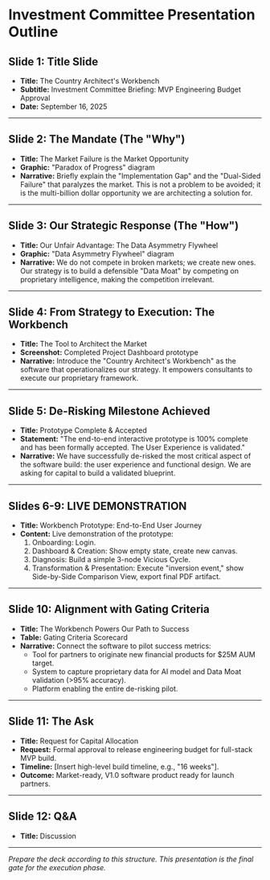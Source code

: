 # Investment Committee Presentation Outline

## Slide 1: Title Slide
- **Title:** The Country Architect's Workbench
- **Subtitle:** Investment Committee Briefing: MVP Engineering Budget Approval
- **Date:** September 16, 2025

---

## Slide 2: The Mandate (The "Why")
- **Title:** The Market Failure is the Market Opportunity
- **Graphic:** "Paradox of Progress" diagram
- **Narrative:** Briefly explain the "Implementation Gap" and the "Dual-Sided Failure" that paralyzes the market. This is not a problem to be avoided; it is the multi-billion dollar opportunity we are architecting a solution for.

---

## Slide 3: Our Strategic Response (The "How")
- **Title:** Our Unfair Advantage: The Data Asymmetry Flywheel
- **Graphic:** "Data Asymmetry Flywheel" diagram
- **Narrative:** We do not compete in broken markets; we create new ones. Our strategy is to build a defensible "Data Moat" by competing on proprietary intelligence, making the competition irrelevant.

---

## Slide 4: From Strategy to Execution: The Workbench
- **Title:** The Tool to Architect the Market
- **Screenshot:** Completed Project Dashboard prototype
- **Narrative:** Introduce the "Country Architect's Workbench" as the software that operationalizes our strategy. It empowers consultants to execute our proprietary framework.

---

## Slide 5: De-Risking Milestone Achieved
- **Title:** Prototype Complete & Accepted
- **Statement:** "The end-to-end interactive prototype is 100% complete and has been formally accepted. The User Experience is validated."
- **Narrative:** We have successfully de-risked the most critical aspect of the software build: the user experience and functional design. We are asking for capital to build a validated blueprint.

---

## Slides 6-9: LIVE DEMONSTRATION
- **Title:** Workbench Prototype: End-to-End User Journey
- **Content:** Live demonstration of the prototype:
    1. Onboarding: Login.
    2. Dashboard & Creation: Show empty state, create new canvas.
    3. Diagnosis: Build a simple 3-node Vicious Cycle.
    4. Transformation & Presentation: Execute "inversion event," show Side-by-Side Comparison View, export final PDF artifact.

---

## Slide 10: Alignment with Gating Criteria
- **Title:** The Workbench Powers Our Path to Success
- **Table:** Gating Criteria Scorecard
- **Narrative:** Connect the software to pilot success metrics:
    - Tool for partners to originate new financial products for $25M AUM target.
    - System to capture proprietary data for AI model and Data Moat validation (>95% accuracy).
    - Platform enabling the entire de-risking pilot.

---

## Slide 11: The Ask
- **Title:** Request for Capital Allocation
- **Request:** Formal approval to release engineering budget for full-stack MVP build.
- **Timeline:** [Insert high-level build timeline, e.g., "16 weeks"].
- **Outcome:** Market-ready, V1.0 software product ready for launch partners.

---

## Slide 12: Q&A
- **Title:** Discussion

---

*Prepare the deck according to this structure. This presentation is the final gate for the execution phase.*
